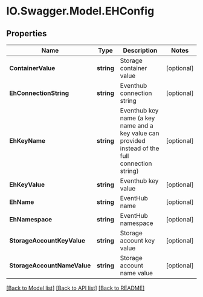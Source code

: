 # IO.Swagger.Model.EHConfig
## Properties

Name | Type | Description | Notes
------------ | ------------- | ------------- | -------------
**ContainerValue** | **string** | Storage container  value | [optional] 
**EhConnectionString** | **string** | Eventhub connection string | [optional] 
**EhKeyName** | **string** | Eventhub key name (a key name and a key value can provided instead of the full connection string) | [optional] 
**EhKeyValue** | **string** | Eventhub key value | [optional] 
**EhName** | **string** | EventHub name | [optional] 
**EhNamespace** | **string** | EventHub namespace | [optional] 
**StorageAccountKeyValue** | **string** | Storage account key value | [optional] 
**StorageAccountNameValue** | **string** | Storage account name value | [optional] 

[[Back to Model list]](../README.md#documentation-for-models) [[Back to API list]](../README.md#documentation-for-api-endpoints) [[Back to README]](../README.md)

